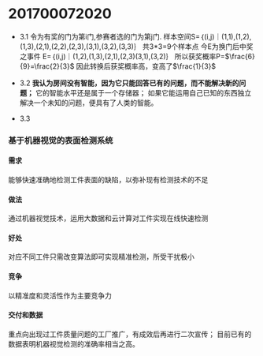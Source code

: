 ﻿
# 201700072020
- 3.1
令为有奖的门为第i门,参赛者选的门为第j门.
样本空间S=｛(i,j)｜(1,1),(1,2),(1,3),(2,1),(2,2),(2,3),(3,1),(3,2),(3,3)｝
共3*3=9个样本点
今E为换门后中奖之事件
E=｛(i,j)｜(1,2),(1,3),(2,1),(2,3)(3,1),(3,2)｝
所以获奖概率P=$\frac{6}{9}=\frac{2}{3}$
因此转换后获奖概率高，变高了$\frac{1}{3}$

- 3.2
**我认为房间没有智能，因为它只能回答已有的问题，而不能解决新的问题；**
它的智能水平还是属于一个存储器；
如果它能运用自己已知的东西独立解决一个未知的问题，便具有了人类的智能。

- 3.3
### 基于机器视觉的表面检测系统
#### 需求
能够快速准确地检测工件表面的缺陷，以弥补现有检测技术的不足
#### 做法
通过机器视觉技术，运用大数据和云计算对工件实现在线快速检测
#### 好处
对应不同工件只需改变算法即可实现精准检测，所受干扰极小
#### 竞争
以精准度和灵活性作为主要竞争力
#### 交付和数据
重点向出现过工件质量问题的工厂推广，有成效后再进行二次宣传；
目前已有的数据表明机器视觉检测的准确率相当之高。	

